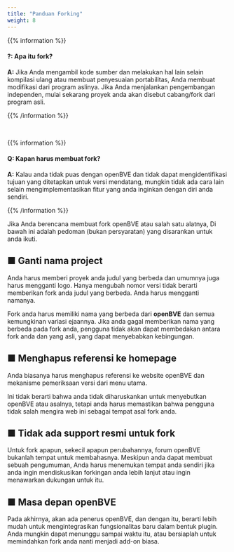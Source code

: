 ```yaml
---
title: "Panduan Forking"
weight: 8
---
```

{{% information %}}

#### ?: Apa itu fork?

**A:** Jika Anda mengambil kode sumber dan melakukan hal lain selain kompilasi ulang atau membuat penyesuaian portabilitas, Anda membuat modifikasi dari program aslinya. Jika Anda menjalankan pengembangan independen, mulai sekarang proyek anda akan disebut cabang/fork dari program asli.

{{% /information %}}

<br/>

{{% information %}}

#### Q: Kapan harus membuat fork?

**A:** Kalau anda tidak puas dengan openBVE dan tidak dapat mengidentifikasi tujuan yang ditetapkan untuk versi mendatang, mungkin tidak ada cara lain selain mengimplementasikan fitur yang anda inginkan dengan diri anda sendiri.

{{% /information %}}


Jika Anda berencana membuat fork openBVE atau salah satu alatnya, Di bawah ini adalah pedoman (bukan persyaratan) yang disarankan untuk anda ikuti.

## ■ Ganti nama project

Anda harus memberi proyek anda judul yang berbeda dan umumnya juga harus mengganti logo. Hanya mengubah nomor versi tidak berarti memberikan fork anda judul yang berbeda. Anda harus mengganti namanya.

Fork anda harus memiliki nama yang berbeda dari **openBVE** dan semua kemungkinan variasi ejaannya. Jika anda gagal memberikan nama yang berbeda pada fork anda, pengguna tidak akan dapat membedakan antara fork anda dan yang asli, yang dapat menyebabkan kebingungan.

## ■ Menghapus referensi ke homepage

Anda biasanya harus menghapus referensi ke website openBVE dan mekanisme pemeriksaan versi dari menu utama.

Ini tidak berarti bahwa anda tidak diharuskankan untuk menyebutkan openBVE atau asalnya, tetapi anda harus memastikan bahwa pengguna tidak salah mengira web ini sebagai tempat asal fork anda.

## ■ Tidak ada support resmi untuk fork

Untuk fork apapun, sekecil apapun perubahannya, forum openBVE bukanlah tempat untuk membahasnya. Meskipun anda dapat membuat sebuah pengumuman, Anda harus menemukan tempat anda sendiri jika anda ingin mendiskusikan forkingan anda lebih lanjut atau ingin menawarkan dukungan untuk itu.

## ■ Masa depan openBVE

Pada akhirnya, akan ada penerus openBVE, dan dengan itu, berarti lebih mudah untuk mengintegrasikan fungsionalitas baru dalam bentuk plugin. Anda mungkin dapat menunggu sampai waktu itu, atau bersiaplah untuk memindahkan fork anda nanti menjadi add-on biasa.
